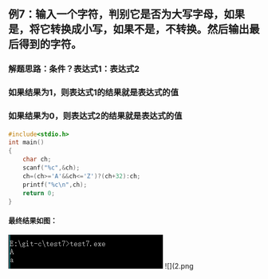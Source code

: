 ## 例7：输入一个字符，判别它是否为大写字母，如果是，将它转换成小写，如果不是，不转换。然后输出最后得到的字符。
### 解题思路：条件？表达式1：表达式2
### 如果结果为1，则表达式1的结果就是表达式的值
### 如果结果为0，则表达式2的结果就是表达式的值
```c
#include<stdio.h>
int main()
{
	char ch;
	scanf("%c",&ch);
	ch=(ch>='A'&&ch<='Z')?(ch+32):ch;
	printf("%c\n",ch);
	return 0;
}
```
#### 最终结果如图：
![](1.png)
![](2.png


